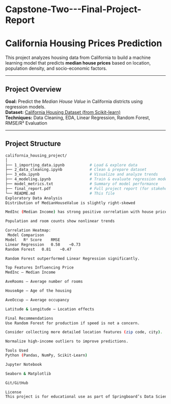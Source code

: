 # Capstone-Two---Final-Project-Report
# California Housing Prices Prediction

This project analyzes housing data from California to build a machine learning model that predicts **median house prices** based on location, population density, and socio-economic factors.

---

## Project Overview

**Goal:** Predict the *Median House Value* in California districts using regression models.  
**Dataset:** [California Housing Dataset (from Scikit-learn)](https://scikit-learn.org/stable/modules/generated/sklearn.datasets.fetch_california_housing.html)  
**Techniques:** Data Cleaning, EDA, Linear Regression, Random Forest, RMSE/R² Evaluation

---

## Project Structure

```bash
california_housing_project/
│
├── 1_importing_data.ipynb           # Load & explore data
├── 2_data_cleaning.ipynb            # Clean & prepare dataset
├── 3_eda.ipynb                      # Visualize and analyze trends
├── 4_modeling.ipynb                 # Train & evaluate regression models
├── model_metrics.txt                # Summary of model performance
├── final_report.pdf                 # Full project report (for stakeholders)
└── README.md                        # This file
Exploratory Data Analysis
Distribution of MedianHouseValue is slightly right-skewed

MedInc (Median Income) has strong positive correlation with house price

Population and room counts show nonlinear trends

Correlation Heatmap:
 Model Comparison
Model	R² Score	RMSE
Linear Regression	0.58	~0.73
Random Forest	0.81	~0.47

Random Forest outperformed Linear Regression significantly.

Top Features Influencing Price
MedInc – Median Income

AveRooms – Average number of rooms

HouseAge – Age of the housing

AveOccup – Average occupancy

Latitude & Longitude – Location effects

Final Recommendations
Use Random Forest for production if speed is not a concern.

Consider collecting more detailed location features (zip code, city).

Normalize high-income outliers to improve predictions.

Tools Used
Python (Pandas, NumPy, Scikit-Learn)

Jupyter Notebook

Seaborn & Matplotlib

Git/GitHub

License
This project is for educational use as part of Springboard’s Data Science Career Track Capstone 2.
